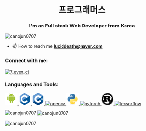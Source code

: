 <h1 align="center">프로그래머스</h1>
<h3 align="center">I'm an Full stack Web Developer from Korea</h3>

<p align="left"> <img src="https://komarev.com/ghpvc/?username=canojun0707&label=Profile%20views&color=0e75b6&style=flat" alt="canojun0707" /> </p>

- 📫 How to reach me **luciddeath@naver.com**

<h3 align="left">Connect with me:</h3>
<p align="left">
<a href="https://instagram.com/7_even_cj" target="blank"><img align="center" src="https://raw.githubusercontent.com/rahuldkjain/github-profile-readme-generator/master/src/images/icons/Social/instagram.svg" alt="7_even_cj" height="30" width="40" /></a>
</p>

<h3 align="left">Languages and Tools:</h3>
<p align="left"> <a href="https://developer.android.com" target="_blank" rel="noreferrer"> <img src="https://raw.githubusercontent.com/devicons/devicon/master/icons/android/android-original-wordmark.svg" alt="android" width="40" height="40"/> </a> <a href="https://www.cprogramming.com/" target="_blank" rel="noreferrer"> <img src="https://raw.githubusercontent.com/devicons/devicon/master/icons/c/c-original.svg" alt="c" width="40" height="40"/> </a> <a href="https://www.w3schools.com/cpp/" target="_blank" rel="noreferrer"> <img src="https://raw.githubusercontent.com/devicons/devicon/master/icons/cplusplus/cplusplus-original.svg" alt="cplusplus" width="40" height="40"/> </a> <a href="https://opencv.org/" target="_blank" rel="noreferrer"> <img src="https://www.vectorlogo.zone/logos/opencv/opencv-icon.svg" alt="opencv" width="40" height="40"/> </a> <a href="https://www.python.org" target="_blank" rel="noreferrer"> <img src="https://raw.githubusercontent.com/devicons/devicon/master/icons/python/python-original.svg" alt="python" width="40" height="40"/> </a> <a href="https://pytorch.org/" target="_blank" rel="noreferrer"> <img src="https://www.vectorlogo.zone/logos/pytorch/pytorch-icon.svg" alt="pytorch" width="40" height="40"/> </a> <a href="https://www.rust-lang.org" target="_blank" rel="noreferrer"> <img src="https://raw.githubusercontent.com/devicons/devicon/master/icons/rust/rust-plain.svg" alt="rust" width="40" height="40"/> </a> <a href="https://www.tensorflow.org" target="_blank" rel="noreferrer"> <img src="https://www.vectorlogo.zone/logos/tensorflow/tensorflow-icon.svg" alt="tensorflow" width="40" height="40"/> </a> </p>

<p><img align="left" src="https://github-readme-stats.vercel.app/api/top-langs?username=canojun0707&show_icons=true&locale=en&layout=compact" alt="canojun0707" /></p>

<p>&nbsp;<img align="center" src="https://github-readme-stats.vercel.app/api?username=canojun0707&show_icons=true&locale=en" alt="canojun0707" /></p>

<p><img align="center" src="https://github-readme-streak-stats.herokuapp.com/?user=canojun0707&" alt="canojun0707" /></p>
